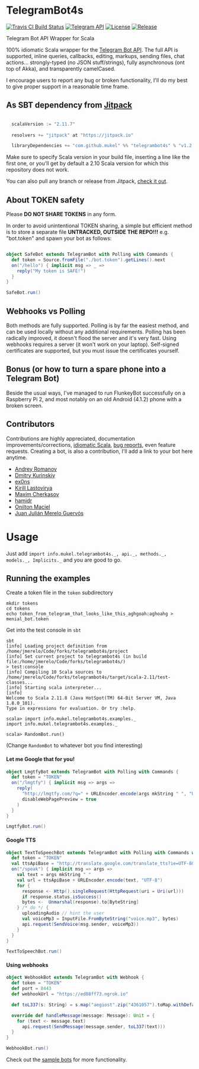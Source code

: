 # TelegramBot4s
[![Travis CI Build Status](https://travis-ci.org/mukel/telegrambot4s.svg)](https://travis-ci.org/mukel/telegrambot4s)
[![Telegram API](https://img.shields.io/badge/Telegram%20API-May%2025%2C%202016-blue.svg)](https://core.telegram.org/bots/api#recent-changes)
[![License](https://img.shields.io/badge/license-Apache%202-blue.svg)](http://www.apache.org/licenses/LICENSE-2.0.html)
[![Release](https://jitpack.io/v/mukel/telegrambot4s.svg)](https://jitpack.io/#mukel/telegrambot4s)

Telegram Bot API Wrapper for Scala

100% idiomatic Scala wrapper for the [Telegram Bot API](https://core.telegram.org/bots/api).
The full API is supported, inline queries, callbacks, editing, markups, sending files, chat actions...
strongly-typed (no JSON stuff/strings), fully asynchronous (ont top of Akka), and transparently camelCased.

I encourage users to report any bug or broken functionality, I'll do my best to give proper support in a reasonable time frame.

## As SBT dependency from [Jitpack](https://jitpack.io/#sbt)

```scala

  scalaVersion := "2.11.7"
  
  resolvers += "jitpack" at "https://jitpack.io"

  libraryDependencies += "com.github.mukel" %% "telegrambot4s" % "v1.2.2"
```

Make sure to specify Scala version in your build file, inserting a
line like the first one, or you'll get by default a 2.10 Scala version
for which this repository does not work.

You can also pull any branch or release from Jitpack, [check it out](https://jitpack.io/#mukel/telegrambot4s).

## About TOKEN safety
Please **DO NOT SHARE TOKENS** in any form.

In order to avoid unintentional TOKEN sharing, a simple but efficient method is to store a separate file **UNTRACKED, OUTSIDE THE REPO!!!** e.g. "bot.token" and spawn your bot as follows:

```scala

object SafeBot extends TelegramBot with Polling with Commands {
  def token = Source.fromFile("./bot.token").getLines().next
  on("/hello") { implicit msg => _ =>
    reply("My token is SAFE!")
  }
}

SafeBot.run()

```

## Webhooks vs Polling
Both methods are fully supported.
Polling is by far the easiest method, and can be used locally without any additional requirements.
Polling has been radically improved, it doesn't flood the server and it's very fast.
Using webhooks requires a server (it won't work on your laptop).
Self-signed certificates are supported, but you must issue the certificates yourself.

## Bonus (or how to turn a spare phone into a Telegram Bot)
Beside the usual ways, I've managed to run FlunkeyBot successfully on a Raspberry Pi 2, and most notably on an old Android (4.1.2) phone with a broken screen.

## Contributors
Contributions are highly appreciated, documentation improvements/corrections, [idiomatic Scala](https://github.com/mukel/telegrambot4s/pull/1/files), [bug reports](https://github.com/mukel/telegrambot4s/issues/8), even feature requests.
Creating a bot, is also a contribution, I'll add a link to your bot here anytime.
  - [Andrey Romanov](https://github.com/drewnoff)
  - [Dmitry Kurinskiy](https://github.com/alari)
  - [ex0ns](https://github.com/ex0ns)
  - [Kirill Lastovirya](https://github.com/kirhgoff)
  - [Maxim Cherkasov](https://github.com/rema7)
  - [hamidr](https://github.com/hamidr)
  - [Onilton Maciel](https://github.com/onilton)
  - [Juan Julián Merelo Guervós](https://github.com/JJ)


# Usage

Just add `import info.mukel.telegrambot4s._, api._, methods._, models._, Implicits._` and you are good to go.

## Running the examples

Create a token file in the `token` subdirectory

```
mkdir tokens
cd tokens
echo token_from_telegram_that_looks_like_this_aghgoah:aghoahg >
menial_bot.token
```

Get into the test console in `sbt`

```
sbt
[info] Loading project definition from /home/jmerelo/Code/forks/telegrambot4s/project
[info] Set current project to telegrambot4s (in build file:/home/jmerelo/Code/forks/telegrambot4s/)
> test:console
[info] Compiling 10 Scala sources to /home/jmerelo/Code/forks/telegrambot4s/target/scala-2.11/test-classes...
[info] Starting scala interpreter...
[info] 
Welcome to Scala 2.11.8 (Java HotSpot(TM) 64-Bit Server VM, Java 1.8.0_101).
Type in expressions for evaluation. Or try :help.

scala> import info.mukel.telegrambot4s.examples._
import info.mukel.telegrambot4s.examples._

scala> RandomBot.run()
```

(Change `RandomBot` to whatever bot you find interesting)


#### Let me Google that for you!

```scala
object LmgtfyBot extends TelegramBot with Polling with Commands {
  def token = "TOKEN"
  on("/lmgtfy") { implicit msg => args =>
    reply(
      "http://lmgtfy.com/?q=" + URLEncoder.encode(args mkString " ", "UTF-8"),
      disableWebPagePreview = true
    )
  }
}

LmgtfyBot.run()
```

#### Google TTS

```scala
object TextToSpeechBot extends TelegramBot with Polling with Commands with ChatActions {
  def token = "TOKEN"
  val ttsApiBase = "http://translate.google.com/translate_tts?ie=UTF-8&client=tw-ob&tl=en-us&q="
  on("/speak") { implicit msg => args =>
    val text = args mkString " "
    val url = ttsApiBase + URLEncoder.encode(text, "UTF-8")
    for {
      response <- Http().singleRequest(HttpRequest(uri = Uri(url)))
      if response.status.isSuccess()
      bytes <-  Unmarshal(response).to[ByteString]
    } /* do */ {
      uploadingAudio // hint the user
      val voiceMp3 = InputFile.FromByteString("voice.mp3", bytes)
      api.request(SendVoice(msg.sender, voiceMp3))
    }
  }
}

TextToSpeechBot.run()
```

#### Using webhooks

```scala
object WebhookBot extends TelegramBot with Webhook {
  def token = "TOKEN"
  def port = 8443
  def webhookUrl = "https://ed88ff73.ngrok.io"

  def toL337(s: String) = s.map("aegiost".zip("4361057").toMap.withDefault(identity))

  override def handleMessage(message: Message): Unit = {
    for (text <- message.text)
      api.request(SendMessage(message.sender, toL337(text)))
  }
}

WebhookBot.run()
```

Check out the [sample bots](https://github.com/mukel/telegrambot4s/tree/master/src/test/scala/info/mukel/telegrambot4s/examples) for more functionality.
